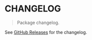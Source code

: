 # CHANGELOG

> Package changelog.

See [GitHub Releases](https://github.com/stdlib-js/stats-base-dists-lognormal-mode/releases) for the changelog.